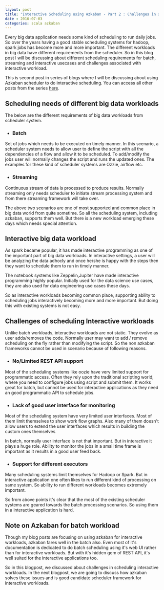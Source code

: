 ```yaml
---
layout: post
title: "Interactive Scheduling using Azkaban - Part 2 : Challenges in scheduling interactive workloads"
date : 2016-07-03
categories: scala azkaban
---
```

Every big data application needs some kind of scheduling to run daily jobs. So over the years having a good stable scheduling systems for hadoop, spark jobs has become more and more important. The different workloads in big data have different requirements from  the scheduler. So in this blog post I will be discussing about different scheduling requirements for batch, streaming and interactive usecases and challenges associated with interactive workload.

This is second post in series of blogs where I will be discussing about using Azkaban scheduler to do interactive scheduling. You can access all other posts from the series [here](/categories/azkaban).

## Scheduling needs of different big data workloads

The below are the different requirements of big data workloads from scheduler system.

* ### Batch
Set of jobs which needs to be executed on timely manner. In this scenario, a scheduler system needs to allow user to define the script with all the dependencies of a flow and allow it to be scheduled. To add/modify the jobs user will normally changes the script and runs the updated ones. The examples for these kind of scheduler systems are Ozzie, airflow etc.

* ### Streaming
Continuous stream of data is processed to produce results. Normally streaming only needs scheduler to initiate stream processing system and from there streaming framework will take over.

The above two scenarios are one of most supported and common place in big data world from quite sometime. So all the scheduling system, including azkaban, supports them well. But there is a new workload emerging these days which needs special attention.

## Interactive big data workload

As spark became popular, it has made interactive programming as one of the important part of big data workloads. In interactive settings, a user will be analyzing the data adhocly and once he/she is happy with the steps then they want to schedule them to run in timely manner.

The notebook systems like Zeppelin,Jupiter have made interactive programming highly popular. Initially used for the data science use cases, they are also used for data engineering use cases these days.

So as interactive workloads becoming common place, supporting ability to scheduling jobs interactively becoming more and more important. But doing this with existing systems is not easy.

## Challenges of scheduling Interactive workloads

Unlike batch workloads, interactive workloads are not static. They evolve as user adds/removes the code. Normally user may want to add / remove scheduling on the fly rather than modifying the script. So the non azkaban frameworks cannot be used in scenario because of following reasons.

* ### No/Limited REST API support

Most of the scheduling systems like oozie have very limited support for programmatic access. Often they rely upon the traditional scripting world, where you need to configure jobs using script and submit them. It works great for batch, but cannot be used for interactive applications as they need an good programmatic API to schedule jobs.

* ### Lack of good user interface for monitoring 

Most of the scheduling system have very limited user interfaces. Most of them limit themselves to show work flow graphs. Also many of them doesn't allow users to extend the user interfaces which results in building the custom ones themselves.

In batch, normally user interface is not that important. But in interactive it plays a huge role. Ability to monitor the jobs in a small time frame is important as it results in a good user feed back.

* ### Support for different executors

Many scheduling systems limit themselves for Hadoop or Spark. But in interactive application one often likes to run different kind of processing on same system. So ability to run different workloads becomes extremely important.

So from above points it's clear that the most of the existing scheduler systems are geared towards the batch processing scenarios. So using them in a interactive application is hard.

## Note on Azkaban for batch workload

Though my blog posts are focusing on using azkaban for interactive workloads, azkaban fares well in the batch also. Even most of it's documentation is dedicated to do batch scheduling using it's web UI rather than for interactive workloads. But with it's hidden gem of REST API, it's well suited for the interactive applications too.

So in this blogpost, we discussed about challenges in scheduling interactive workloads. In the next blogpost, we are going to discuss how azkaban solves these issues and is good candidate scheduler framework for interactive workloads. 







